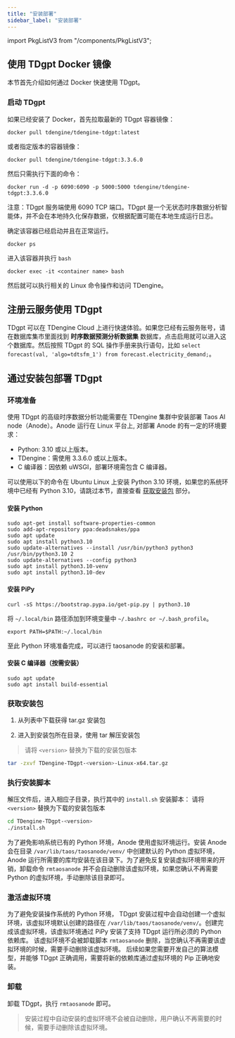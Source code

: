 ```yaml
---
title: "安装部署"
sidebar_label: "安装部署"
---
```


import PkgListV3 from "/components/PkgListV3";


## 使用 TDgpt Docker 镜像

本节首先介绍如何通过 Docker 快速使用 TDgpt。

### 启动 TDgpt

如果已经安装了 Docker，首先拉取最新的 TDgpt 容器镜像：

```shell
docker pull tdengine/tdengine-tdgpt:latest
```

或者指定版本的容器镜像：

```shell
docker pull tdengine/tdengine-tdgpt:3.3.6.0
```

然后只需执行下面的命令：

```shell
docker run -d -p 6090:6090 -p 5000:5000 tdengine/tdengine-tdgpt:3.3.6.0
```

注意：TDgpt 服务端使用 6090 TCP 端口。TDgpt 是一个无状态时序数据分析智能体，并不会在本地持久化保存数据，仅根据配置可能在本地生成运行日志。

确定该容器已经启动并且在正常运行。

```shell
docker ps
```

进入该容器并执行 `bash`

```shell
docker exec -it <container name> bash
```

然后就可以执行相关的 Linux 命令操作和访问 TDengine。


## 注册云服务使用 TDgpt

TDgpt 可以在 TDengine Cloud 上进行快速体验。如果您已经有云服务账号，请在数据库集市里面找到 **时序数据预测分析数据集** 数据库，点击启用就可以进入这个数据库。然后按照 TDgpt 的 SQL 操作手册来执行语句，比如 `select forecast(val, 'algo=tdtsfm_1') from forecast.electricity_demand;`。

## 通过安装包部署 TDgpt

### 环境准备

使用 TDgpt 的高级时序数据分析功能需要在 TDengine 集群中安装部署 Taos AI node（Anode）。Anode 运行在 Linux 平台上, 对部署 Anode 的有一定的环境要求：

- Python: 3.10 或以上版本。
- TDengine：需使用 3.3.6.0 或以上版本。
- C 编译器：因依赖 uWSGI，部署环境需包含 C 编译器。

可以使用以下的命令在 Ubuntu Linux 上安装 Python 3.10 环境，如果您的系统环境中已经有 Python 3.10，请跳过本节，直接查看 [获取安装包](#获取安装包) 部分。

#### 安装 Python

```shell
sudo apt-get install software-properties-common
sudo add-apt-repository ppa:deadsnakes/ppa
sudo apt update
sudo apt install python3.10
sudo update-alternatives --install /usr/bin/python3 python3 /usr/bin/python3.10 2
sudo update-alternatives --config python3
sudo apt install python3.10-venv
sudo apt install python3.10-dev
```

#### 安装 PiPy

```shell
curl -sS https://bootstrap.pypa.io/get-pip.py | python3.10
```

将 `~/.local/bin` 路径添加到环境变量中 `~/.bashrc or ~/.bash_profile`。
```shell
export PATH=$PATH:~/.local/bin
```
至此 Python 环境准备完成，可以进行 taosanode 的安装和部署。

#### 安装 C 编译器（按需安装）

```shell 
sudo apt update
sudo apt install build-essential
```

### 获取安装包
1. 从列表中下载获得 tar.gz 安装包

   <PkgListV3 type={9}/>

2. 进入到安装包所在目录，使用 tar 解压安装包

> 请将 `<version>` 替换为下载的安装包版本

```bash
tar -zxvf TDengine-TDgpt-<version>-Linux-x64.tar.gz
```

### 执行安装脚本

解压文件后，进入相应子目录，执行其中的 `install.sh` 安装脚本：
请将 `<version>` 替换为下载的安装包版本

```bash
cd TDengine-TDgpt-<version>
./install.sh
```

为了避免影响系统已有的 Python 环境，Anode 使用虚拟环境运行。安装 Anode 会在目录 `/var/lib/taos/taosanode/venv/` 中创建默认的 Python 虚拟环境，Anode 运行所需要的库均安装在该目录下。为了避免反复安装虚拟环境带来的开销，卸载命令 `rmtaosanode` 并不会自动删除该虚拟环境，如果您确认不再需要 Python 的虚拟环境，手动删除该目录即可。

### 激活虚拟环境

为了避免安装操作系统的 Python 环境， TDgpt 安装过程中会自动创建一个虚拟环境，该虚拟环境默认创建的路径在 `/var/lib/taos/taosanode/venv/`。创建完成该虚拟环境，该虚拟环境通过 PiPy 安装了支持 TDgpt 运行所必须的 Python 依赖库。
该虚拟环境不会被卸载脚本 `rmtaosanode` 删除，当您确认不再需要该虚拟环境的时候，需要手动删除该虚拟环境。
后续如果您需要开发自己的算法模型，并能够 TDgpt 正确调用，需要将新的依赖库通过虚拟环境的 Pip 正确地安装。

### 卸载
卸载 TDgpt，执行 `rmtaosanode` 即可。 
> 安装过程中自动安装的虚拟环境不会被自动删除，用户确认不再需要的时候，需要手动删除该虚拟环境。
